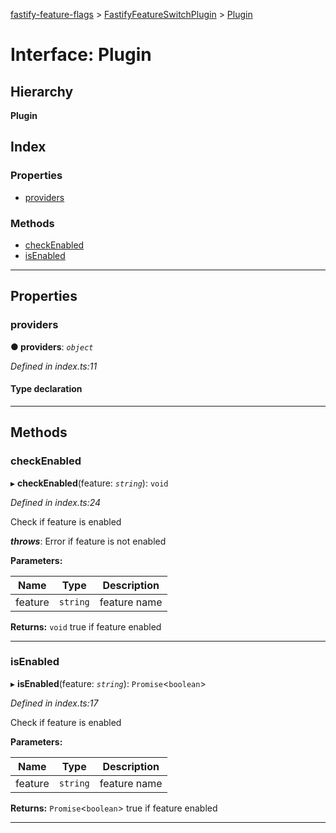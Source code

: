 [fastify-feature-flags](../README.md) > [FastifyFeatureSwitchPlugin](../modules/fastifyfeatureswitchplugin.md) > [Plugin](../interfaces/fastifyfeatureswitchplugin.plugin.md)

# Interface: Plugin

## Hierarchy

**Plugin**

## Index

### Properties

* [providers](fastifyfeatureswitchplugin.plugin.md#providers)

### Methods

* [checkEnabled](fastifyfeatureswitchplugin.plugin.md#checkenabled)
* [isEnabled](fastifyfeatureswitchplugin.plugin.md#isenabled)

---

## Properties

<a id="providers"></a>

###  providers

**● providers**: *`object`*

*Defined in index.ts:11*

#### Type declaration

[key: `string`]: [GenericProvider](../classes/genericprovider.md)

___

## Methods

<a id="checkenabled"></a>

###  checkEnabled

▸ **checkEnabled**(feature: *`string`*): `void`

*Defined in index.ts:24*

Check if feature is enabled

*__throws__*: Error if feature is not enabled

**Parameters:**

| Name | Type | Description |
| ------ | ------ | ------ |
| feature | `string` |  feature name |

**Returns:** `void`
true if feature enabled

___
<a id="isenabled"></a>

###  isEnabled

▸ **isEnabled**(feature: *`string`*): `Promise`<`boolean`>

*Defined in index.ts:17*

Check if feature is enabled

**Parameters:**

| Name | Type | Description |
| ------ | ------ | ------ |
| feature | `string` |  feature name |

**Returns:** `Promise`<`boolean`>
true if feature enabled

___

